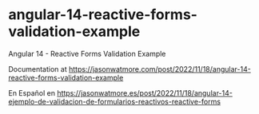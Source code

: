 # angular-14-reactive-forms-validation-example

Angular 14 - Reactive Forms Validation Example

Documentation at https://jasonwatmore.com/post/2022/11/18/angular-14-reactive-forms-validation-example

En Español en https://jasonwatmore.es/post/2022/11/18/angular-14-ejemplo-de-validacion-de-formularios-reactivos-reactive-forms
